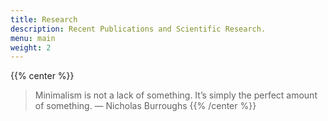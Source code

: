 ```yaml
---
title: Research
description: Recent Publications and Scientific Research.
menu: main
weight: 2
---
```

{{% center %}}
> Minimalism is not a lack of something. It’s simply the perfect amount of something.
> — Nicholas Burroughs
{{% /center %}}
